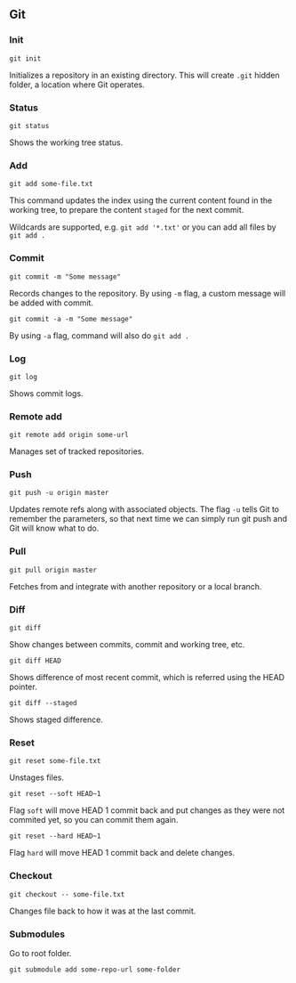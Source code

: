 ## Git

<!---
    // TODO: table of contents

    https://try.github.io/levels/1/challenges/18
    https://github.com/robbyrussell/oh-my-zsh/wiki/Plugin:git
-->

### Init

```
git init
```

Initializes a repository in an existing directory. This will create `.git` hidden folder, a location where Git operates.

### Status

```
git status
```

Shows the working tree status.

### Add

```
git add some-file.txt
```

This command updates the index using the current content found in the working tree, to prepare the content `staged` for the next commit.

Wildcards are supported, e.g. `git add '*.txt'` or you can add all files by `git add .`

### Commit

```
git commit -m "Some message"
```

Records changes to the repository. By using `-m` flag, a custom message will be added with commit.

```
git commit -a -m "Some message"
```

By using `-a` flag, command will also do `git add .`

### Log

```
git log
```

Shows commit logs.

### Remote add

```
git remote add origin some-url
```

Manages set of tracked repositories.

### Push

```
git push -u origin master
```

Updates remote refs along with associated objects. The flag `-u` tells Git to remember the parameters, so that next time we can simply run git push and Git will know what to do.

### Pull

```
git pull origin master
```

Fetches from and integrate with another repository or a local branch.

### Diff

```
git diff
```

Show changes between commits, commit and working tree, etc.

```
git diff HEAD
```

Shows difference of most recent commit, which is referred using the HEAD pointer.

```
git diff --staged
```

Shows staged difference.

### Reset

```
git reset some-file.txt
```

Unstages files.

```
git reset --soft HEAD~1
```

Flag `soft` will move HEAD 1 commit back and put changes as they were not commited yet, so you can commit them again.

```
git reset --hard HEAD~1
```

Flag `hard` will move HEAD 1 commit back and delete changes.

### Checkout

```
git checkout -- some-file.txt
```

Changes file back to how it was at the last commit.

### Submodules

Go to root folder.

```
git submodule add some-repo-url some-folder
```

<!---

// TODO

### Merge

git merge --abort

Reset, Checkout, and Revert
https://www.atlassian.com/git/tutorials/resetting-checking-out-and-reverting/commit-level-operations

Check and document those commands.

git branch new_branch_name
git checkout new_branch_name
git merge name_of_branch (checkout to master to merge development branch)
git branch -m old_branch_name new_brach_name (renaming branch)
git branch --merged (showing merged branches that had been merged at any time)
git branch --no-merge (just the opposite as above command)
git branch -d branch_name (deleting branch)

https://chrisjean.com/git-submodules-adding-using-removing-and-updating

-->
